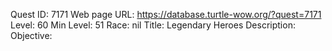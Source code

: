 Quest ID: 7171
Web page URL: https://database.turtle-wow.org/?quest=7171
Level: 60
Min Level: 51
Race: nil
Title: Legendary Heroes
Description: 
Objective: 
